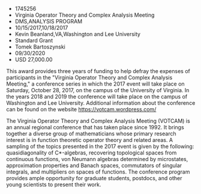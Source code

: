 
* 1745256
* Virginia Operator Theory and Complex Analysis Meeting
* DMS,ANALYSIS PROGRAM
* 10/15/2017,10/18/2017
* Kevin Beanland,VA,Washington and Lee University
* Standard Grant
* Tomek Bartoszynski
* 09/30/2020
* USD 27,000.00

This award provides three years of funding to help defray the expenses of
participants in the "Virginia Operator Theory and Complex Analysis Meeting," a
conference series in which the 2017 event will take place on Saturday, October
28, 2017, on the campus of the University of Virginia. In the years 2018 and
2019 the conference will take place on the campus of Washington and Lee
University. Additional information about the conference can be found on the
website https://votcam.wordpress.com/

The Virginia Operator Theory and Complex Analysis Meeting (VOTCAM) is an annual
regional conference that has taken place since 1992. It brings together a
diverse group of mathematicians whose primary research interest is in function
theoretic operator theory and related areas. A sampling of the topics presented
in the 2017 event is given by the following: quasidiagonality of C*-algebras,
recovering topological spaces from continuous functions, von Neumann algebras
determined by microstates, approximation properties and Banach spaces,
commutators of singular integrals, and multipliers on spaces of functions. The
conference program provides ample opportunity for graduate students, postdocs,
and other young scientists to present their work.
